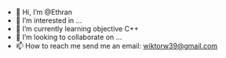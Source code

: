 - 👋 Hi, I’m @Ethran
- 👀 I’m interested in ...
- 🌱 I’m currently learning             objective C++
- 💞️ I’m looking to collaborate on ...
- 📫 How to reach me                    send me an email: wiktorw39@gmail.com

<!---
Ethran/Ethran is a ✨ special ✨ repository because its `README.md` (this file) appears on your GitHub profile.
You can click the Preview link to take a look at your changes.
--->
